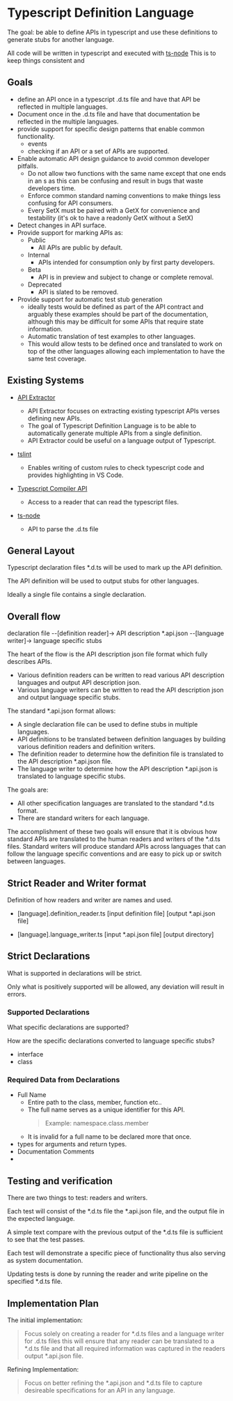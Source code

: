 # Typescript Definition Language

The goal: be able to define APIs in typescript and use these definitions to generate stubs for another language.

All code will be written in typescript and executed with [ts-node](https://www.npmjs.com/package/ts-node)
This is to keep things consistent and 

## Goals

* define an API once in a typescript .d.ts file and have that API be reflected in multiple languages.
* Document once in the .d.ts file and have that documentation be reflected in the multiple languages. 
* provide support for specific design patterns that enable common functionality.
    * events
    * checking if an API or a set of APIs are supported.
* Enable automatic API design guidance to avoid common developer pitfalls.
    * Do not allow two functions with the same name except that one ends in an s as this can be confusing and result in bugs that waste developers time.
    * Enforce common standard naming conventions to make things less confusing for API consumers.
    * Every SetX must be paired with a GetX for convenience and testability (it's ok to have a readonly GetX without a SetX)
* Detect changes in API surface.
* Provide support for marking APIs as:
    * Public
        * All APIs are public by default.
    * Internal
        * APIs intended for consumption only by first party developers.
    * Beta
        * API is in preview and subject to change or complete removal.
    * Deprecated
        * API is slated to be removed.
* Provide support for automatic test stub generation
    * ideally tests would be defined as part of the API contract and arguably these examples should be part of the documentation, although this may be difficult for some APIs that require state information.
    * Automatic translation of test examples to other languages.
    * This would allow tests to be defined once and translated to work on top of the other languages allowing each implementation to have the same test coverage.


## Existing Systems

* [API Extractor](https://github.com/Microsoft/web-build-tools/wiki/API-Extractor)
    * API Extractor focuses on extracting existing typescript APIs verses defining new APIs.
    * The goal of Typescript Definition Language is to be able to automatically generate multiple APIs from a single definition.
    * API Extractor could be useful on a language output of Typescript.

* [tslint](https://palantir.github.io/tslint/)
    * Enables writing of custom rules to check typescript code and provides highlighting in VS Code.

* [Typescript Compiler API](https://github.com/Microsoft/TypeScript/wiki/Using-the-Compiler-API)
    * Access to a reader that can read the typescript files.

* [ts-node](https://www.npmjs.com/package/ts-node)
    * API to parse the .d.ts file

## General Layout

Typescript declaration files *.d.ts will be used to mark up the API definition.

The API definition will be used to output stubs for other languages.

Ideally a single file contains a single declaration.

## Overall flow

declaration file --[definition reader]-> API description *.api.json --[language writer]-> language specific stubs

The heart of the flow is the API description json file format which fully describes APIs.

* Various definition readers can be written to read various API description languages and output API description json.
* Various language writers can be written to read the API description json and output language specific stubs.

The standard *.api.json format allows:

* A single declaration file can be used to define stubs in multiple languages.
* API definitions to be translated between definition languages by building various definition readers and definition writers.
* The definition reader to determine how the definition file is translated to the API description *.api.json file.
* The language writer to determine how the API description *.api.json is translated to language specific stubs.

The goals are:
* All other specification languages are translated to the standard *.d.ts format. 
* There are standard writers for each language.

The accomplishment of these two goals will ensure that it is obvious how standard APIs are translated to the human readers and writers of the *.d.ts files. Standard writers will produce standard APIs across languages that can follow the language specific conventions and are easy to pick up or switch between languages.

## Strict Reader and Writer format

Definition of how readers and writer are names and used.

* [language].definition_reader.ts [input definition file] [output *.api.json file]

* [language].language_writer.ts [input *.api.json file] [output directory]



## Strict Declarations
What is supported in declarations will be strict.

Only what is positively supported will be allowed, any deviation will result in errors.



### Supported Declarations

What specific declarations are supported?

How are the specific declarations converted to language specific stubs?

* interface
* class

### Required Data from Declarations

* Full Name
    * Entire path to the class, member, function etc..
    * The full name serves as a unique identifier for this API.
        > Example: namespace.class.member
    * It is invalid for a full name to be declared more that once.
* types for arguments and return types.
* Documentation Comments
* 


## Testing and verification

There are two things to test: readers and writers.

Each test will consist of the *.d.ts file the *.api.json file, and the output file in the expected language.

A simple text compare with the previous output of the *.d.ts file is sufficient to see that the test passes.

Each test will demonstrate a specific piece of functionality thus also serving as system documentation.

Updating tests is done by running the reader and write pipeline on the specified *.d.ts file.


## Implementation Plan

The initial implementation:

 >Focus solely on creating a reader for *.d.ts files and a language writer for .d.ts files this will ensure that any reader can be translated to a *.d.ts file and that all required information was captured in the readers output *.api.json file.


Refining Implementation:

> Focus on better refining the *.api.json and *.d.ts file to capture desireable specifications for an API in any language.






